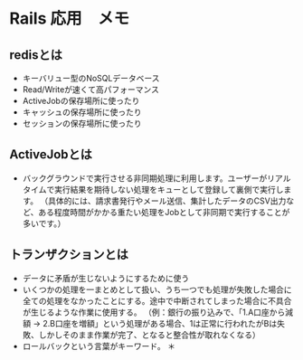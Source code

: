 # Rails 応用　メモ

## redisとは

* キーバリュー型のNoSQLデータベース
* Read/Writeが速くて高パフォーマンス
* ActiveJobの保存場所に使ったり
* キャッシュの保存場所に使ったり
* セッションの保存場所に使ったり

## ActiveJobとは

* バックグラウンドで実行させる非同期処理に利用します。ユーザーがリアルタイムで実行結果を期待しない処理をキューとして登録して裏側で実行します。
 （具体的には、請求書発行やメール送信、集計したデータのCSV出力など、ある程度時間がかかる重たい処理をJobとして非同期で実行することが多いです。）

## トランザクションとは
* データに矛盾が生じないようにするために使う
* いくつかの処理を一まとめとして扱い、うち一つでも処理が失敗した場合に全ての処理をなかったことにする。途中で中断されてしまった場合に不具合が生じるような作業に使用する。
 （例：銀行の振り込みで、「1.A口座から減額 → 2.B口座を増額」という処理がある場合、1は正常に行われたがBは失敗、しかしそのまま作業が完了、となると整合性が取れなくなる）
* ロールバックという言葉がキーワード。
＊
